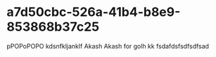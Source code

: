 # a7d50cbc-526a-41b4-b8e9-853868b37c25
pPOPoPOPO
kdsnfkljanklf
Akash
Akash for golh
kk
fsdafdsfsdfsdfsad
